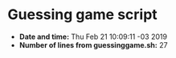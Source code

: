 # Guessing game script
- **Date and time:**
Thu Feb 21 10:09:11 -03 2019
- **Number of lines from guessinggame.sh:**
27
